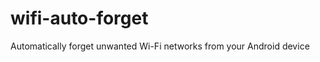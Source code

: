 wifi-auto-forget
================

Automatically forget unwanted Wi-Fi networks from your Android device
